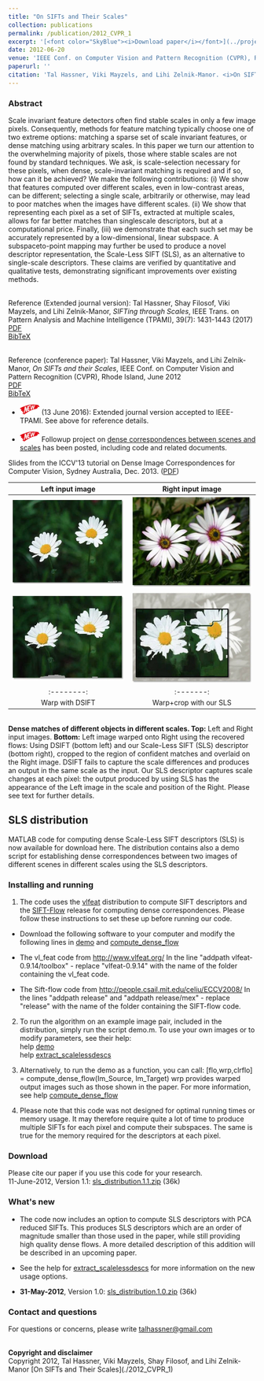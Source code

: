 ```yaml
---
title: "On SIFTs and Their Scales"
collection: publications
permalink: /publication/2012_CVPR_1
excerpt: '[<font color="SkyBlue"><i>Download paper</i></font>](../projects/siftscales/OnSiftsAndTheirScales-CVPR12.pdf)'
date: 2012-06-20
venue: 'IEEE Conf. on Computer Vision and Pattern Recognition (CVPR), Rhode Island'
paperurl: ''
citation: 'Tal Hassner, Viki Mayzels, and Lihi Zelnik-Manor. <i>On SIFTs and their Scales.</i> IEEE Conf. on Computer Vision and Pattern Recognition (CVPR), Rhode Island, 2012.'
---
```


### Abstract
Scale invariant feature detectors often find stable scales in only a few image pixels. Consequently, methods for feature matching typically choose one of two extreme options: matching a sparse set of scale invariant features, or dense matching using arbitrary scales. In this paper we turn our attention to the overwhelming majority of pixels, those where stable scales are not found by standard techniques. We ask, is scale-selection necessary for these pixels, when dense, scale-invariant matching is required and if so, how can it be achieved? We make the following contributions: (i) We show that features computed over different scales, even in low-contrast areas, can be different; selecting a single scale, arbitrarily or otherwise, may lead to poor matches when the images have different scales. (ii) We show that representing each pixel as a set of SIFTs, extracted at multiple scales, allows for far better matches than singlescale descriptors, but at a computational price. Finally, (iii) we demonstrate that each such set may be accurately represented by a low-dimensional, linear subspace. A subspaceto-point mapping may further be used to produce a novel descriptor representation, the Scale-Less SIFT (SLS), as an alternative to single-scale descriptors. These claims are verified by quantitative and qualitative tests, demonstrating significant improvements over existing methods.

<br/>Reference (Extended journal version): Tal Hassner, Shay Filosof, Viki Mayzels, and Lihi Zelnik-Manor, <i>SIFTing through Scales</i>, IEEE Trans. on Pattern Analysis and Machine Intelligence (TPAMI), 39(7): 1431-1443 (2017)
<br/>[PDF](../projects/siftscales/HassneretalTPAMI16.pdf)
<br/>[BibTeX](../projects/siftscales/BibTeXJournal.txt) 

<br/>Reference (conference paper): Tal Hassner, Viki Mayzels, and Lihi Zelnik-Manor, <i>On SIFTs and their Scales</i>, IEEE Conf. on Computer Vision and Pattern Recognition (CVPR), Rhode Island, June 2012
<br/>[PDF](../projects/siftscales/OnSiftsAndTheirScales-CVPR12.pdf)
<br/>[BibTeX](../projects/siftscales/BibTeX.tx)<br/>

- <img src='../images/New - Icon.jpg' width='40'> (13 June 2016): Extended journal version accepted to IEEE-TPAMI. See above for reference details. 

- <img src='../images/New - Icon.jpg' width='40'> Followup project on [dense correspondences between scenes and scales](./2016_TPAMI) has been posted, including code and related documents.

Slides from the ICCV'13 tutorial on Dense Image Correspondences for Computer Vision, Sydney Australia, Dec. 2013. ([PDF](/files/DenseCorrespondences_web.pdf))


| Left input image | Right input image | 
|:--------:|:-------:|
| <img src='../projects/siftscales/flowers_left.jpg'> | <img src='../projects/siftscales/flowers_right.jpg'>   | 
| <img src='../projects/siftscales/flowers_warp_dsift.jpg'> | <img src='../projects/siftscales/flowers_warp_sls.jpg'>   |
|:--------:|:-------:|
| Warp with DSIFT | Warp+crop with our SLS |

<br/>**Dense matches of different objects in different scales. Top:** Left and Right input images. **Bottom:** Left image warped onto Right using the recovered flows: Using DSIFT (bottom left) and our Scale-Less SIFT (SLS) descriptor (bottom right), cropped to the region of confident matches and overlaid on the Right image. DSIFT fails to capture the scale differences and produces an output in the same scale as the input. Our SLS descriptor captures scale changes at each pixel: the output produced by using SLS has the appearance of the Left image in the scale and position of the Right. Please see text for further details.

SLS distribution
------
MATLAB code for computing dense Scale-Less SIFT descriptors (SLS) is now available for download here. The distribution contains also a demo script for establishing dense correspondences between two images of different scenes in different scales using the SLS descriptors.

### Installing and running

  1. The code uses the [vlfeat](http://www.vlfeat.org/) distribution to compute SIFT descriptors and the [SIFT-Flow](http://people.csail.mit.edu/celiu/ECCV2008/) release for computing dense correspondences. Please follow these instructions to set these up before running our code.
  
  - Download the following software to your computer and modify the following lines in [demo](../projects/siftscales/demo.m) and [compute_dense_flow](../projects/siftscales/compute_dense_flow.m)
    
  - The vl_feat code from http://www.vlfeat.org/
In the line "addpath vlfeat-0.9.14/toolbox" - replace "vlfeat-0.9.14" with the name of the folder containing the vl_feat code.

  - The Sift-flow code from http://people.csail.mit.edu/celiu/ECCV2008/
In the lines "addpath release" and "addpath release/mex" - replace "release" with the name of the folder containing the SIFT-flow code.

  2. To run the algorithm on an example image pair, included in the distribution, simply run the script demo.m. To use your own images or to modify parameters, see their help:
  <br/>help [demo](../projects/siftscales/demo.m)
  <br/>help [extract_scalelessdescs](../projects/siftscales/extract_scalelessdescs)

  3. Alternatively, to run the demo as a function, you can call: 
\[flo,wrp,clrflo] = compute_dense_flow(Im_Source, Im_Target)
wrp provides warped output images such as those shown in the paper.
For more information, see help [compute_dense_flow](../projects/siftscales/compute_dense_flow.m)

  4. Please note that this code was not designed for optimal running times or memory usage. It may therefore require quite a lot of time to produce multiple SIFTs for each pixel and compute their subspaces. The same is true for the memory required for the descriptors at each pixel.
  
### Download
Please cite our paper if you use this code for your research.
<br/>11-June-2012, Version 1.1: [sls_distribution.1.1.zip](../projects/siftscales/sls_distribution.1.1.zip) (36k)

### What's new
- The code now includes an option to compute SLS descriptors with PCA reduced SIFTs. This produces SLS descriptors which are an order of magnitude smaller than those used in the paper, while still providing high quality dense flows. A more detailed description of this addition will be described in an upcoming paper.

- See the help for [extract_scalelessdescs](../projects/siftscales/extract_scalelessdescs) for more information on the new usage options.

- <b>31-May-2012</b>, Version 1.0: [sls_distribution.1.0.zip](../projects/siftscales/sls_distribution.1.0.zip) (36k)

### Contact and questions
For questions or concerns, please write talhassner@gmail.com

<br/>
<b>Copyright and disclaimer</b>
<br/>Copyright 2012, Tal Hassner, Viki Mayzels, Shay Filosof, and Lihi Zelnik-Manor
[On SIFTs and Their Scales](./2012_CVPR_1)
